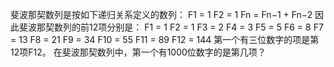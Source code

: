 斐波那契数列是按如下递归关系定义的数列：
F1 = 1 F2 = 1
Fn = Fn−1 + Fn−2
因此斐波那契数列的前12项分别是：
F1 = 1
F2 = 1
F3 = 2
F4 = 3
F5 = 5
F6 = 8
F7 = 13
F8 = 21
F9 = 34
F10 = 55
F11 = 89
F12 = 144
第一个有三位数字的项是第12项F12。
在斐波那契数列中，第一个有1000位数字的是第几项？